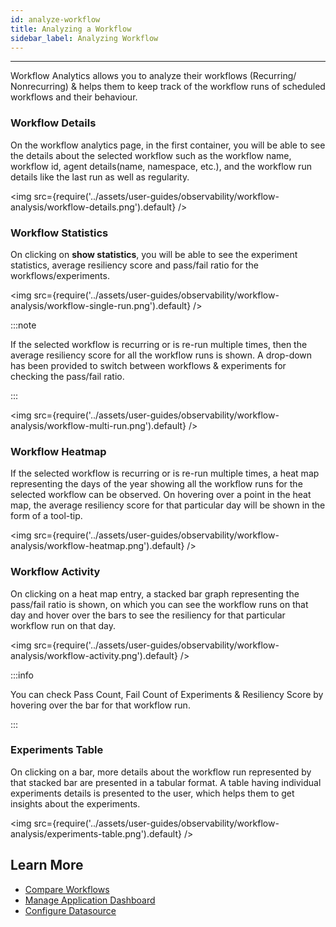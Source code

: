 ```yaml
---
id: analyze-workflow
title: Analyzing a Workflow
sidebar_label: Analyzing Workflow
---
```


---

Workflow Analytics allows you to analyze their workflows (Recurring/ Nonrecurring) & helps them to keep track of the workflow runs of scheduled workflows and their behaviour.

### Workflow Details

On the workflow analytics page, in the first container, you will be able to see the details about the selected workflow such as the workflow name, workflow id, agent details(name, namespace, etc.), and the workflow run details like the last run as well as regularity.

<img src={require('../assets/user-guides/observability/workflow-analysis/workflow-details.png').default} />

### Workflow Statistics

On clicking on **show statistics**, you will be able to see the experiment statistics, average resiliency score and pass/fail ratio for the workflows/experiments.

<img src={require('../assets/user-guides/observability/workflow-analysis/workflow-single-run.png').default} />

:::note

If the selected workflow is recurring or is re-run multiple times, then the average resiliency score for all the workflow runs is shown. A drop-down has been provided to switch between workflows & experiments for checking the pass/fail ratio.

:::

<img src={require('../assets/user-guides/observability/workflow-analysis/workflow-multi-run.png').default} />

### Workflow Heatmap

If the selected workflow is recurring or is re-run multiple times, a heat map representing the days of the year showing all the workflow runs for the selected workflow can be observed. On hovering over a point in the heat map, the average resiliency score for that particular day will be shown in the form of a tool-tip.

<img src={require('../assets/user-guides/observability/workflow-analysis/workflow-heatmap.png').default} />

### Workflow Activity

On clicking on a heat map entry, a stacked bar graph representing the pass/fail ratio is shown, on which you can see the workflow runs on that day and hover over the bars to see the resiliency for that particular workflow run on that day.

<img src={require('../assets/user-guides/observability/workflow-analysis/workflow-activity.png').default} />

:::info

You can check Pass Count, Fail Count of Experiments & Resiliency Score by hovering over the bar for that workflow run.

:::

### Experiments Table

On clicking on a bar, more details about the workflow run represented by that stacked bar are presented in a tabular format. A table having individual experiments details is presented to the user, which helps them to get insights about the experiments.

<img src={require('../assets/user-guides/observability/workflow-analysis/experiments-table.png').default} />

## Learn More

- [Compare Workflows](comparative-analysis)
- [Manage Application Dashboard](manage-app-dashboard)
- [Configure Datasource](configure-datasource)
